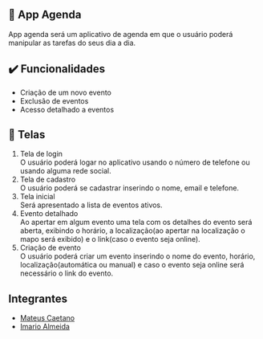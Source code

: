 ## 📆 App Agenda
App agenda será um aplicativo de agenda em que o usuário poderá manipular as tarefas do seus dia a dia.

## ✔️ Funcionalidades

- Criação de um novo evento
- Exclusão de eventos
- Acesso detalhado a eventos

## 📱 Telas
1. Tela de login \
 O usuário poderá logar no aplicativo usando o número de telefone ou usando alguma rede social.
2. Tela de cadastro \
 O usuário poderá se cadastrar inserindo o nome, email e telefone.
3. Tela inicial \
 Será apresentado a lista de eventos ativos.
4. Evento detalhado \
 Ao apertar em algum evento uma tela com os detalhes do evento será aberta, exibindo o horário, a localização(ao apertar na localização o mapo será exibido) e o link(caso o evento seja online).
5. Criação de evento \
 O usuário poderá criar um evento inserindo o nome do evento, horário, localização(automática ou manual) e caso o evento seja online será necessário o link do evento.
 
 ## Integrantes
 - [Mateus Caetano](https://github.com/mateus-caetano)
 - [Imario Almeida](https://github.com/imarioa/)
